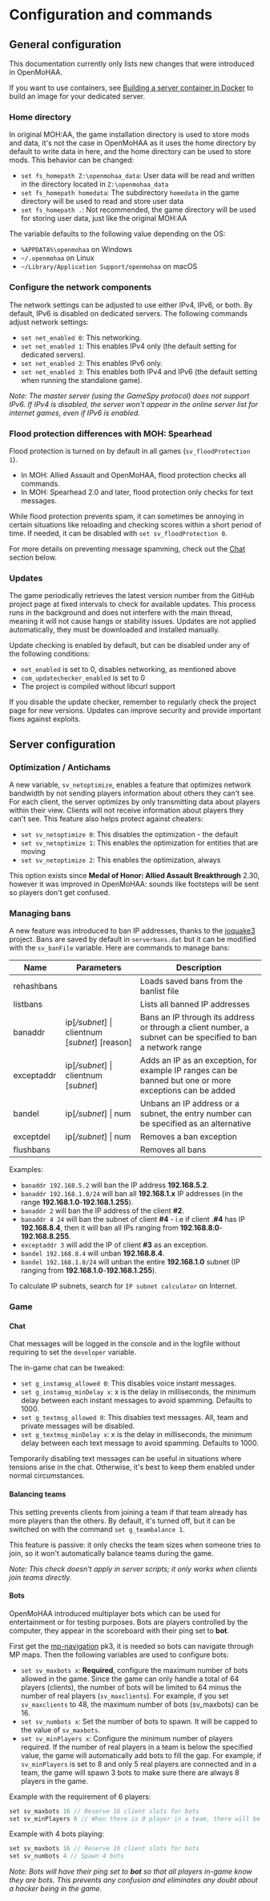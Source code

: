 # Configuration and commands

## General configuration

This documentation currently only lists new changes that were introduced in OpenMoHAA.

If you want to use containers, see [Building a server container in Docker](../../docker/server/README.md) to build an image for your dedicated server.

### Home directory

In original MOH:AA, the game installation directory is used to store mods and data, it's not the case in OpenMoHAA as it uses the home directory by default to write data in here, and the home directory can be used to store mods. This behavior can be changed:

- `set fs_homepath Z:\openmohaa_data`: User data will be read and written in the directory located in `Z:\openmohaa_data`
- `set fs_homepath homedata`: The subdirectory `homedata` in the game directory will be used to read and store user data
- `set fs_homepath .`: Not recommended, the game directory will be used for storing user data, just like the original MOH:AA

The variable defaults to the following value depending on the OS:

- `%APPDATA%\openmohaa` on Windows
- `~/.openmohaa` on Linux
- `~/Library/Application Support/openmohaa` on macOS

### Configure the network components

The network settings can be adjusted to use either IPv4, IPv6, or both. By default, IPv6 is disabled on dedicated servers. The following commands adjust network settings:

- `set net_enabled 0`: This networking.
- `set net_enabled 1`: This enables IPv4 only (the default setting for dedicated servers).
- `set net_enabled 2`: This enables IPv6 only.
- `set net_enabled 3`: This enables both IPv4 and IPv6 (the default setting when running the standalone game).

*Note: The master server (using the GameSpy protocol) does not support IPv6. If IPv4 is disabled, the server won't appear in the online server list for internet games, even if IPv6 is enabled.*

### Flood protection differences with MOH: Spearhead

Flood protection is turned on by default in all games (`sv_floodProtection 1`).

- In MOH: Allied Assault and OpenMoHAA, flood protection checks all commands.
- In MOH: Spearhead 2.0 and later, flood protection only checks for text messages.

While flood protection prevents spam, it can sometimes be annoying in certain situations like reloading and checking scores within a short period of time. If needed, it can be disabled with `set sv_floodProtection 0`.

For more details on preventing message spamming, check out the [Chat](#chat) section below.

### Updates

The game periodically retrieves the latest version number from the GitHub project page at fixed intervals to check for available updates. This process runs in the background and does not interfere with the main thread, meaning it will not cause hangs or stability issues. Updates are not applied automatically, they must be downloaded and installed manually.

Update checking is enabled by default, but can be disabled under any of the following conditions:
- `net_enabled` is set to 0, disables networking, as mentioned above
- `com_updatechecker_enabled` is set to 0
- The project is compiled without libcurl support

If you disable the update checker, remember to regularly check the project page for new versions. Updates can improve security and provide important fixes against exploits.

## Server configuration

### Optimization / Antichams

A new variable, `sv_netoptimize`, enables a feature that optimizes network bandwidth by not sending players information about others they can't see. For each client, the server optimizes by only transmitting data about players within their view. Clients will not receive information about players they can't see. This feature also helps protect against cheaters:

- `set sv_netoptimize 0`: This disables the optimization - the default
- `set sv_netoptimize 1`: This enables the optimization for entities that are moving
- `set sv_netoptimize 2`: This enables the optimization, always

This option exists since **Medal of Honor: Allied Assault Breakthrough** 2.30, however it was improved in OpenMoHAA: sounds like footsteps will be sent so players don't get confused.

### Managing bans

A new feature was introduced to ban IP addresses, thanks to the [ioquake3](https://ioquake3.org/) project. Bans are saved by default in `serverbans.dat` but it can be modified with the `sv_banFile` variable. Here are commands to manage bans:

|Name       |Parameters                                      |Description
|-----------|------------------------------------------------|-----------
|rehashbans |                                                |Loads saved bans from the banlist file
|listbans   |                                                |Lists all banned IP addresses
|banaddr    |ip[*/subnet*] \| clientnum [*subnet*] [reason]  |Bans an IP through its address or through a client number, a subnet can be specified to ban a network range
|exceptaddr |ip[*/subnet*] \| clientnum [*subnet*]           |Adds an IP as an exception, for example IP ranges can be banned but one or more exceptions can be added
|bandel     |ip[*/subnet*] \| num                            |Unbans an IP address or a subnet, the entry number can be specified as an alternative
|exceptdel  |ip[*/subnet*] \| num                            |Removes a ban exception
|flushbans  |                                                |Removes all bans

Examples:

- `banaddr 192.168.5.2` will ban the IP address **192.168.5.2**.
- `banaddr 192.168.1.0/24` will ban all **192.168.1.x** IP addresses (in the range **192.168.1.0**-**192.168.1.255**).
- `banaddr 2` will ban the IP address of the client **#2**.
- `banaddr 4 24` will ban the subnet of client **#4** - i.e if client .**#4** has IP **192.168.8.4**, then it will ban all IPs ranging from **192.168.8.0**-**192.168.8.255**.
- `exceptaddr 3` will add the IP of client **#3** as an exception.
- `bandel 192.168.8.4` will unban **192.168.8.4**.
- `bandel 192.168.1.0/24` will unban the entire **192.168.1.0** subnet (IP ranging from **192.168.1.0**-**192.168.1.255**).

To calculate IP subnets, search for `IP subnet calculator` on Internet.

### Game

#### Chat

Chat messages will be logged in the console and in the logfile without requiring to set the `developer` variable.

The in-game chat can be tweaked:

- `set g_instamsg_allowed 0`: This disables voice instant messages.
- `set g_instamsg_minDelay x`: x is the delay in milliseconds, the minimum delay between each instant messages to avoid spamming. Defaults to 1000.
- `set g_textmsg_allowed 0`: This disables text messages. All, team and private messages will be disabled.
- `set g_textmsg_minDelay x`: x is the delay in milliseconds, the minimum delay between each text message to avoid spamming. Defaults to 1000.

Temporarily disabling text messages can be useful in situations where tensions arise in the chat. Otherwise, it's best to keep them enabled under normal circumstances.

#### Balancing teams

This setting prevents clients from joining a team if that team already has more players than the others. By default, it's turned off, but it can be switched on with the command `set g_teambalance 1`.

This feature is passive: it only checks the team sizes when someone tries to join, so it won't automatically balance teams during the game.

*Note: This check doesn't apply in server scripts; it only works when clients join teams directly.*

#### Bots

OpenMoHAA introduced multiplayer bots which can be used for entertainment or for testing purposes. Bots are players controlled by the computer, they appear in the scoreboard with their ping set to **bot**.

First get the [mp-navigation](https://github.com/openmoh/mp-navigation) pk3, it is needed so bots can navigate through MP maps. Then the following variables are used to configure bots:

- `set sv_maxbots x`: **Required**, configure the maximum number of bots allowed in the game. Since the game can only handle a total of 64 players (clients), the number of bots will be limited to 64 minus the number of real players (`sv_maxclients`). For example, if you set `sv_maxclients` to 48, the maximum number of bots (sv_maxbots) can be 16.
- `set sv_numbots x`: Set the number of bots to spawn. It will be capped to the value of `sv_maxbots`.
- `set sv_minPlayers x`: Configure the minimum number of players required. If the number of real players in a team is below the specified value, the game will automatically add bots to fill the gap. For example, if `sv_minPlayers` is set to 8 and only 5 real players are connected and in a team, the game will spawn 3 bots to make sure there are always 8 players in the game.

Example with the requirement of 6 players:
```cpp
set sv_maxbots 16 // Reserve 16 client slots for bots
set sv_minPlayers 6 // When there is 0 player in a team, there will be 6 bots. When there is 1 player in a team, there will be 5 bots, and so on
```

Example with 4 bots playing:
```cpp
set sv_maxbots 16 // Reserve 16 client slots for bots
set sv_numbots 4 // Spawn 4 bots
```

*Note: Bots will have their ping set to **bot** so that all players in-game know they are bots. This prevents any confusion and eliminates any doubt about a hacker being in the game.*
